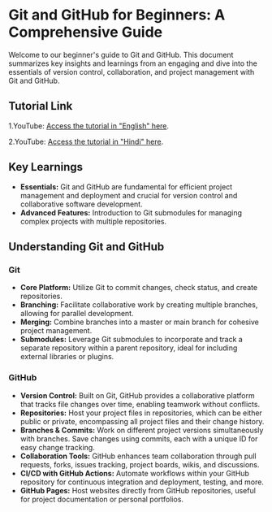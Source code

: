 # Git and GitHub for Beginners: A Comprehensive Guide

Welcome to our beginner's guide to Git and GitHub. This document summarizes key insights and learnings from an engaging
and dive into the essentials of version control, collaboration, and project management with Git and GitHub.

## Tutorial Link
1.YouTube: [Access the tutorial in "English" here](https://www.youtube.com/watch?v=tRZGeaHPoaw&t=1534s).

2.YouTube: [Access the tutorial in "Hindi" here](https://www.youtube.com/watch?v=Ez8F0nW6S-w).

## Key Learnings

- **Essentials:** Git and GitHub are fundamental for efficient project management and deployment and crucial for version control and collaborative software development.
- **Advanced Features:** Introduction to Git submodules for managing complex projects with multiple repositories.

## Understanding Git and GitHub

### Git

- **Core Platform:** Utilize Git to commit changes, check status, and create repositories.
- **Branching:** Facilitate collaborative work by creating multiple branches, allowing for parallel development.
- **Merging:** Combine branches into a master or main branch for cohesive project management.
- **Submodules:** Leverage Git submodules to incorporate and track a separate repository within a parent repository, ideal for including external libraries or plugins.

### GitHub

- **Version Control:** Built on Git, GitHub provides a collaborative platform that tracks file changes over time, enabling teamwork without conflicts.
- **Repositories:** Host your project files in repositories, which can be either public or private, encompassing all project files and their change history.
- **Branches & Commits:** Work on different project versions simultaneously with branches. Save changes using commits, each with a unique ID for easy change tracking.
- **Collaboration Tools:** GitHub enhances team collaboration through pull requests, forks, issues tracking, project boards, wikis, and discussions.
- **CI/CD with GitHub Actions:** Automate workflows within your GitHub repository for continuous integration and deployment, testing, and more.
- **GitHub Pages:** Host websites directly from GitHub repositories, useful for project documentation or personal portfolios.


